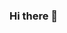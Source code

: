### Hi there 👋

<!--
**luizhlima/luizhlima** is a ✨ _special_ ✨ repository because its `README.md` (this file) appears on your GitHub profile.

- 🔭 I am currently working on IT Infrastructure
- 🌱 I'm currently learning HTML5 / CSS3 / JS (FrontEnd)
- 👯 I'm looking for jobs related to front end programming
- 🤔 I'm looking for partnerships or groups to develop something together
- 💬 Ask me about anything.
- 📫 How to contact me: luiz.limah22@gmail.com
-->
